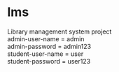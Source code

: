 # lms
Library management system project      
        admin-user-name = admin   
        admin-password = admin123   
        student-user-name = user   
        student-password = user123   

